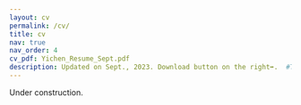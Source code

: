 ```yaml
---
layout: cv
permalink: /cv/
title: cv
nav: true
nav_order: 4
cv_pdf: Yichen_Resume_Sept.pdf
description: Updated on Sept., 2023. Download button on the right➡.  #This is a description of the page. You can modify it in 'pages/_cv.md'. You can also change or remove the top pdf download button.
---
```

Under construction.